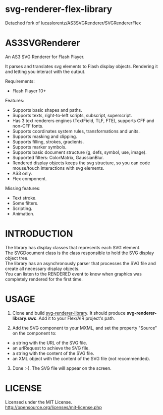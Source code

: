 # svg-renderer-flex-library
Detached fork of lucaslorentz/AS3SVGRenderer/SVGRendererFlex

AS3SVGRenderer
==============

An AS3 SVG Renderer for Flash Player.

It parses and translates svg elements to Flash display objects. Rendering it and letting you interact with the output.

Requirements:
* Flash Player 10+

Features:
* Supports basic shapes and paths.
* Supports texts, right-to-left scripts, subscript, superscript.
* Has 3 text renderers engines (TextField, TLF, FTE), supports CFF and non-CFF fonts.
* Supports coordinates system rules, transformations and units.
* Supports masking and clipping.
* Supports filling, strokes, gradients.
* Supports marker symbols.
* Supports basic document structure (g, defs, symbol, use, image).
* Supported filters: ColorMatrix, GaussianBlur.
* Rendered display objects keeps the svg structure, so you can code mouse/touch interactions with svg elements.
* AS3 only.
* Flex component.

Missing features:
* Text stroke.
* Some filters.
* Scripting.
* Animation.

INTRODUCTION
==============

The library has display classes that represents each SVG element.  
The SVGDocument class is the class responsible to hold the SVG display object tree.  
The library has an asynchronously parser that processes the SVG file and create all necessary display objects.  
You can listen to the RENDERED event to know when graphics was completely rendered for the first time.  

USAGE
==============

1. Clone and build [svg-renderer-library](https://github.com/ciacob/svg-renderer-library.git). It should produce **svg-renderer-library.swc**. Add it to your Flex/AIR project's path.

2. Add the SVG component to your MXML, and set the property "Source" on the component to:
  * a string with the URL of the SVG file.
  * an urlRequest to achieve the SVG file.
  * a string with the content of the SVG file.
  * an XML object with the content of the SVG file (not recommended).

3. Done :-). The SVG file will appear on the screen.

LICENSE
==============
Licensed under the MIT License.  
http://opensource.org/licenses/mit-license.php
